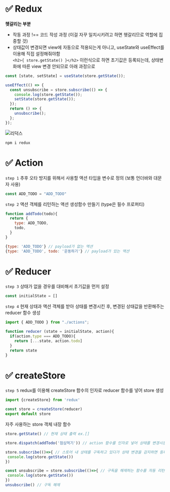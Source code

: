 # ✅ Redux
**헷갈리는 부분**
* 작동 과정 !== 코드 작성 과정 (이걸 자꾸 일치시키려고 하면 헷갈리므로 역할에 집중할 것)
* 상태값이 변경되면 view에 자동으로 적용되는게 아니고, useState와 useEffect를 이용해 직접 설정해줘야함  
`<h2>{ store.getState() }</h2>` 이런식으로 하면 초기값은 등록되는데, 상태변화에 따른 view 변경 안되므로 아래 과정으로
```js
const [state, setState] = useState(store.getState());
```
```js
useEffect(() => {
  const unsubscribe = store.subscribe(() => {
    console.log(store.getState());
    setState(store.getState());
  });
  return () => {
    unsubscribe();
  };
});
```

![리덕스](https://miro.medium.com/max/724/0*Xr19JdGptaWdGKFe.gif)

```
npm i redux
```
# ✅ Action
`step 1` 추후 오타 방지를 위해서 사용할 액션 타입을 변수로 정의 (보통 언더바와 대문자 사용)
```js
const ADD_TODO = "ADD_TODO"
```
`step 2` 액션 객체를 리턴하는 액션 생성함수 만들기 (type은 필수 프로퍼티)
```js
function addTodo(todo){
  return {
    type: ADD_TODO,
    todo,
  }
}
```
```js
{type: 'ADD_TODO'} // payload가 없는 액션
{type: 'ADD_TODO', todo: '운동하기'} // payload가 있는 액션
```

# ✅ Reducer
`step 3` 상태가 없을 경우를 대비해서 초기값을 먼저 설정
```js
const initialState = []
```
`step 4` 현재 상태과 액션 객체를 받아 상태를 변경시킨 후, 변경된 상태값을 반환해주는 reducer 함수 생성  
```js
import { ADD_TODO } from "./actions";

function reducer (state = initialState, action){
  if(action.type === ADD_TODO){
    return [...state, action.todo]
  }
  return state
}
```

# ✅ createStore
`step 5` redux를 이용해 createStore 함수의 인자로 reducer 함수를 넣어 store 생성
```js
import {createStore} from 'redux'

const store = createStore(reducer)
export default store
```
자주 사용하는 store 객체 내장 함수
```js
store.getState() // 현재 상태 출력 ex.[]
```
```js
store.dispatch(addTodo('점심먹기')) // action 함수를 인자로 넣어 상태를 변경시킴
```
```js
store.subscribe(()=>{ // 스토어 내 상태를 구독하고 있다가 상태 변경을 감지하면 등록된 함수를 호출 시킴
 console.log(store.getState())
})  
```
```js
const unsubscribe = store.subscribe(()=>{ // 구독을 해제하는 함수를 자동 리턴하므로, 변수로 받아 활용할 수 있다.
 console.log(store.getState())
})  
unsubscribe() // 구독 해제
```
